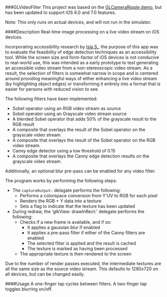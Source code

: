 ###GLVideoFilter
This project was based on the [GLCameraRipple demo](http://developer.apple.com/library/ios/#samplecode/GLCameraRipple/Introduction/Intro.html), but has been updated to support iOS 6.0 and 7.0 features.

Note: This only runs on actual devices, and will not run in the simulator.

####Description
Real-time image processing on a live video stream on iOS devices.

Incorporating accessibility research by [Isla S.](http://www.islaes.com), the purpose of this app was to evaluate the feasibility of edge detection techniques as an accessibility tool. While the screen size and form-factor of iOS devices is not conducive to real-world use, this was intended as a early prototype to test generating an accessible video stream from a non-stereoscopic video stream. As a result, the selection of filters is somewhat narrow in scope and is centered around providing meaningful ways of either enhancing a live video stream (by highlighting object edges) or transforming it entirely into a format that is easier for persons with reduced vision to see. 

The following filters have been implemented:

- Sobel operator using an RGB video stream as source
- Sobel operator using an Grayscale video stream source
- A blended Sobel operator that adds 50% of the grayscale result to the RGB result
- A composite that overlays the result of the Sobel operator on the grayscale video stream.
- A composite that overlays the result of the Sobel operator on the RGB video stream.
- Canny edge detector using a low threshold of 0.15
- A composite that overlays the Canny edge detection results on the grayscale video stream.

Additionally, an optional blur pre-pass can be enabled for any video filter.

The program works by performing the following steps:

- The `captureOutput:` delagate performs the following:
	- Performs a colorspace conversion from Y'UV to RGB for each pixel
	- Renders the RGB + Y data into a texture
	- Sets a flag to indicate that the texture has been updated
- During redraw, the 'glkView: drawInRect:' delegate performs the following:
	- Checks if a new frame is available, and if so:
		- It applies a gaussian blur if enabled
		- It applies a pre-pass filter if either of the Canny filters are enabled
		- The selected filter is applied and the result is cached
		- The texture is marked as having been processed
	- The appropriate texture is then rendered to the screen

Due to the number of render passes executed, the intermediate textures are all the same size as the source video stream. This defaults to 1280x720 on all devices, but can be changed easily.

####Usage
A one-finger tap cycles between filters.
A two-finger tap toggles blurring on/off.
